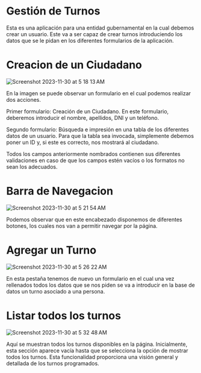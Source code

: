 # Gestión de Turnos

Esta es una aplicación para una entidad gubernamental en la cual debemos crear un usuario. Este va a ser capaz de crear turnos introduciendo los datos que se le pidan en los diferentes formularios de la aplicación.

# Creacion de un Ciudadano

![Screenshot 2023-11-30 at 5 18 13 AM](https://github.com/dmillanlpez/deMillanDiego_pruebatec2/assets/97486464/2f11fdba-c7d5-460b-aa33-e78e42ee5f2f)

En la imagen se puede observar un formulario en el cual podemos realizar dos acciones.

Primer formulario: Creación de un Ciudadano. En este formulario, deberemos introducir el nombre, apellidos, DNI y un teléfono.

Segundo formulario: Búsqueda e impresión en una tabla de los diferentes datos de un usuario. Para que la tabla sea invocada, simplemente debemos poner un ID y, si este es correcto, nos mostrará al ciudadano.

Todos los campos anteriormente nombrados contienen sus diferentes validaciones en caso de que los campos estén vacíos o los formatos no sean los adecuados.

# Barra de Navegacion

![Screenshot 2023-11-30 at 5 21 54 AM](https://github.com/dmillanlpez/deMillanDiego_pruebatec2/assets/97486464/33962f2f-dc4d-42a5-841b-bed7ee51428d)

Podemos observar que en este encabezado disponemos de diferentes botones, los cuales nos van a permitir navegar por la página.

# Agregar un Turno

![Screenshot 2023-11-30 at 5 26 22 AM](https://github.com/dmillanlpez/deMillanDiego_pruebatec2/assets/97486464/d464804f-2aff-4537-b48a-1f323a98b9e7)

En esta pestaña tenemos de nuevo un formulario en el cual una vez rellenados todos los datos que se nos piden se va a introducir en la base de datos un turno asociado a una persona.

# Listar todos los turnos

![Screenshot 2023-11-30 at 5 32 48 AM](https://github.com/dmillanlpez/deMillanDiego_pruebatec2/assets/97486464/383c0f58-ac96-422a-a63f-765fda3ede82)

Aquí se muestran todos los turnos disponibles en la página. Inicialmente, esta sección aparece vacía hasta que se selecciona la opción de mostrar todos los turnos. Esta funcionalidad proporciona una visión general y detallada de los turnos programados.
